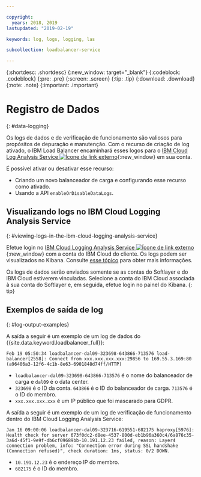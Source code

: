 ```yaml
---

copyright:
  years: 2018, 2019
lastupdated: "2019-02-19"

keywords: log, logs, logging, las

subcollection: loadbalancer-service

---
```


{:shortdesc: .shortdesc}
{:new_window: target="_blank"}
{:codeblock: .codeblock}
{:pre: .pre}
{:screen: .screen}
{:tip: .tip}
{:download: .download}
{:note: .note}
{:important: .important}

# Registro de Dados
{: #data-logging}

Os logs de dados e de verificação de funcionamento são valiosos para propósitos de depuração
e manutenção. Com o recurso de criação de log ativado, o IBM Load Balancer encaminhará esses logos para o [IBM Cloud Log Analysis Service ![Ícone de link externo](../../icons/launch-glyph.svg "Ícone de link externo")](https://logging.ng.bluemix.net){:new_window} em sua conta.

É possível ativar ou desativar esse recurso:

* Criando um novo balanceador de carga e configurando esse recurso como ativado.
* Usando a API `enableOrDisableDataLogs`.

## Visualizando logs no IBM Cloud Logging Analysis Service
{: #viewing-logs-in-the-ibm-cloud-logging-analysis-service}

Efetue login no [IBM Cloud Logging Analysis Service ![Ícone de link externo](../../icons/launch-glyph.svg "Ícone de link externo")](https://logging.ng.bluemix.net){:new_window} com a conta do IBM Cloud do cliente. Os logs podem ser visualizados no Kibana. Consulte [esse tópico](/docs/services/CloudLogAnalysis//kibana?topic=cloudloganalysis-analyzing_logs_Kibana) para obter mais informações.

Os logs de dados serão enviados somente se as contas do Softlayer e do IBM Cloud
estiverem vinculadas. Selecione a conta do IBM Cloud associada à sua conta do Softlayer e,
em seguida, efetue login no painel do Kibana.
{: tip}

## Exemplos de saída de log
{: #log-output-examples}

A saída a seguir é um exemplo de um log de dados do {{site.data.keyword.loadbalancer_full}}:

```
Feb 19 05:50:34 loadbalancer-dal09-323698-643866-713576 load-balancer[2558]: Connect from xxx.xxx.xxx.xxx:29856 to 169.55.3.169:80 (a96406a3-12f6-4c1b-8e63-6901848d74ff/HTTP)
```

* `loadbalancer-dal09-323698-643866-713576` é o nome do balanceador de carga
e `dal09` é o data center.
* `323698` é o ID da conta. `643866` é o ID do balanceador de carga. `713576` é o ID do membro.
* `xxx.xxx.xxx.xxx` é um IP público que foi mascarado para GDPR.

A saída a seguir é um exemplo de um log de verificação de funcionamento dentro do IBM Cloud Logging Analysis Service:

```
Jan 16 09:00:06 loadbalancer-dal09-323716-619551-682175 haproxy[5976]: Health check for server 673f0dc2-d8ee-4537-800d-eb1b96a360c4/6a876c35-3a6d-45f1-9e9f-db6cf09689bb-10.191.12.23 failed, reason: Layer4 connection problem, info: "Connection error during SSL handshake (Connection refused)", check duration: 1ms, status: 0/2 DOWN.
```

* `10.191.12.23` é o endereço IP do membro.
* `682175` é o ID do membro.
